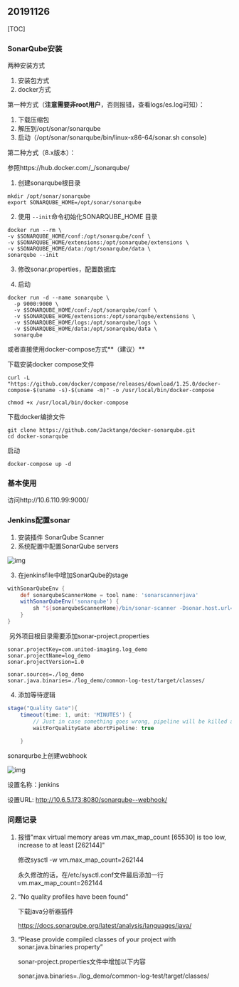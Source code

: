 ## 20191126

[TOC]

### SonarQube安装

两种安装方式

1. 安装包方式
2. docker方式



第一种方式（**注意需要非root用户**，否则报错，查看logs/es.log可知）：

1. 下载压缩包
2. 解压到/opt/sonar/sonarqube
3. 启动（/opt/sonar/sonarqube/bin/linux-x86-64/sonar.sh console)



第二种方式（8.x版本）：

参照https://hub.docker.com/_/sonarqube/

1. 创建sonarqube根目录

```shell
mkdir /opt/sonar/sonarqube
export SONARQUBE_HOME=/opt/sonar/sonarqube
```

2. 使用 `--init`命令初始化SONARQUBE_HOME 目录

```shell
docker run --rm \
-v $SONARQUBE_HOME/conf:/opt/sonarqube/conf \
-v $SONARQUBE_HOME/extensions:/opt/sonarqube/extensions \
-v $SONARQUBE_HOME/data:/opt/sonarqube/data \
sonarqube --init
```

3. 修改sonar.properties，配置数据库

4. 启动

```shell
docker run -d --name sonarqube \
  -p 9000:9000 \
  -v $SONARQUBE_HOME/conf:/opt/sonarqube/conf \
  -v $SONARQUBE_HOME/extensions:/opt/sonarqube/extensions \
  -v $SONARQUBE_HOME/logs:/opt/sonarqube/logs \
  -v $SONARQUBE_HOME/data:/opt/sonarqube/data \
  sonarqube
```

或者直接使用docker-compose方式**（建议）**

下载安装docker compose文件

```shell
curl -L "https://github.com/docker/compose/releases/download/1.25.0/docker-compose-$(uname -s)-$(uname -m)" -o /usr/local/bin/docker-compose

chmod +x /usr/local/bin/docker-compose
```

下载docker编排文件

```shell
git clone https://github.com/Jacktange/docker-sonarqube.git
cd docker-sonarqube
```

启动

```shell
docker-compose up -d
```



### 基本使用

访问http://10.6.110.99:9000/



### Jenkins配置sonar

1. 安装插件 SonarQube Scanner
2. 系统配置中配置SonarQube servers

![img](C:\Users\cheng.lu\Desktop\temp\workspace\jenkins\pics\jenkins_20191226\企业微信截图_15773339888763.png)

3. 在jenkinsfile中增加SonarQube的stage

```groovy
withSonarQubeEnv {
	def sonarqubeScannerHome = tool name: 'sonarscannerjava'
	withSonarQubeEnv('sonarqube') {
		sh "${sonarqubeScannerHome}/bin/sonar-scanner -Dsonar.host.url=${SONAR_HOST_URL}"
    }
}
```

​	另外项目根目录需要添加sonar-project.properties

```properties
sonar.projectKey=com.united-imaging.log_demo
sonar.projectName=log_demo
sonar.projectVersion=1.0

sonar.sources=./log_demo
sonar.java.binaries=./log_demo/common-log-test/target/classes/
```

4. 添加等待逻辑

```groovy
stage("Quality Gate"){
	timeout(time: 1, unit: 'MINUTES') { 
		// Just in case something goes wrong, pipeline will be killed after a timeout
    	waitForQualityGate abortPipeline: true
 
    }
```

sonarqurbe上创建webhook

![img](C:\Users\cheng.lu\Desktop\temp\workspace\jenkins\pics\jenkins_20191226\企业微信截图_15773432686019.png)

设置名称：jenkins

设置URL: http://10.6.5.173:8080/sonarqube--webhook/

### 问题记录

1. 报错"max virtual memory areas vm.max_map_count [65530] is too low, increase to at least [262144]"

   修改sysctl -w vm.max_map_count=262144

   永久修改的话，在/etc/sysctl.conf文件最后添加一行vm.max_map_count=262144



2. “No quality profiles have been found”

   下载java分析器插件

   https://docs.sonarqube.org/latest/analysis/languages/java/



3. “Please provide compiled classes of your project with sonar.java.binaries property”

   sonar-project.properties文件中增加以下内容

   sonar.java.binaries=./log_demo/common-log-test/target/classes/